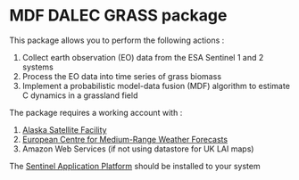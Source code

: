 # MDF DALEC GRASS package 

This package allows you to perform the following actions : 

1. Collect earth observation (EO) data from the ESA Sentinel 1 and 2 systems
2. Process the EO data into time series of grass biomass
3. Implement a probabilistic model-data fusion (MDF) algorithm to estimate C dynamics in a grassland field

The package requires a working account with : 

1. [Alaska Satellite Facility](https://asf.alaska.edu)
2. [European Centre for Medium-Range Weather Forecasts](https://www.ecmwf.int/en/forecasts/datasets)
3. Amazon Web Services (if not using datastore for UK LAI maps)

The [Sentinel Application Platform](https://step.esa.int/main/download/snap-download/) should be installed to your system 






